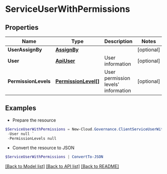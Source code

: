 # ServiceUserWithPermissions
## Properties

Name | Type | Description | Notes
------------ | ------------- | ------------- | -------------
**UserAssignBy** | [**AssignBy**](AssignBy.md) |  | [optional] 
**User** | [**ApiUser**](ApiUser.md) | User information | [optional] 
**PermissionLevels** | [**PermissionLevel[]**](PermissionLevel.md) | User permission levels&#39; information | [optional] 

## Examples

- Prepare the resource
```powershell
$ServiceUserWithPermissions = New-Cloud.Governance.ClientServiceUserWithPermissions  -UserAssignBy null `
 -User null `
 -PermissionLevels null
```

- Convert the resource to JSON
```powershell
$ServiceUserWithPermissions | ConvertTo-JSON
```

[[Back to Model list]](../README.md#documentation-for-models) [[Back to API list]](../README.md#documentation-for-api-endpoints) [[Back to README]](../README.md)

